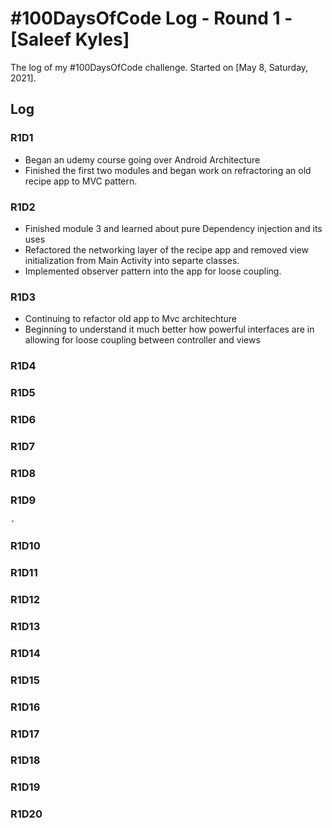 # #100DaysOfCode Log - Round 1 - [Saleef Kyles]

The log of my #100DaysOfCode challenge. Started on [May 8, Saturday, 2021].

## Log

### R1D1 
 - Began an udemy course going over Android Architecture
 - Finished the first two modules and began work on refractoring an old recipe app to MVC pattern.
    

### R1D2
 - Finished module 3 and learned about pure Dependency injection and its uses
 - Refactored the networking layer of the recipe app and removed view initialization from Main Activity into separte classes.
 - Implemented observer pattern into the app for loose coupling.

### R1D3
- Continuing to refactor old app to Mvc architechture
- Beginning to understand it much better how powerful interfaces are in allowing for loose coupling between controller and views

### R1D4


### R1D5
   

### R1D6
   
### R1D7
  

### R1D8
  
### R1D9
    -
### R1D10
### R1D11
### R1D12
### R1D13
### R1D14
### R1D15
### R1D16
### R1D17
### R1D18
### R1D19
### R1D20
    
